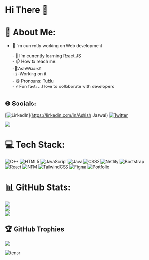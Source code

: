 # Hi There 🐑
# 💫 About Me:
- 🔭 I’m currently working on Web development<br><br>- 🌱 I’m currently learning React.JS <br>- 📫 How to reach me: <br>-🦅:AshWizard1<br>-🖇:Working on it<br>- 😄 Pronouns: Tublu<br>- ⚡ Fun fact: ...I love to collaborate with developers


## 🌐 Socials:
[![LinkedIn](https://img.shields.io/badge/LinkedIn-%230077B5.svg?logo=linkedin&logoColor=white)](https://linkedin.com/in/Ashish Jaswal) [![Twitter](https://img.shields.io/badge/Twitter-%231DA1F2.svg?logo=Twitter&logoColor=white)](https://twitter.com/@AshWizard1) 

[![](https://visitcount.itsvg.in/api?id=ashishjaswal2002&icon=5&color=1)](https://visitcount.itsvg.in)

# 💻 Tech Stack:
![C++](https://img.shields.io/badge/c++-%2300599C.svg?style=plastic&logo=c%2B%2B&logoColor=white) ![HTML5](https://img.shields.io/badge/html5-%23E34F26.svg?style=plastic&logo=html5&logoColor=white) ![JavaScript](https://img.shields.io/badge/javascript-%23323330.svg?style=plastic&logo=javascript&logoColor=%23F7DF1E) ![Java](https://img.shields.io/badge/java-%23ED8B00.svg?style=plastic&logo=java&logoColor=white) ![CSS3](https://img.shields.io/badge/css3-%231572B6.svg?style=plastic&logo=css3&logoColor=white) ![Netlify](https://img.shields.io/badge/netlify-%23000000.svg?style=plastic&logo=netlify&logoColor=#00C7B7) ![Bootstrap](https://img.shields.io/badge/bootstrap-%23563D7C.svg?style=plastic&logo=bootstrap&logoColor=white) ![React](https://img.shields.io/badge/react-%2320232a.svg?style=plastic&logo=react&logoColor=%2361DAFB) ![NPM](https://img.shields.io/badge/NPM-%23000000.svg?style=plastic&logo=npm&logoColor=white) ![TailwindCSS](https://img.shields.io/badge/tailwindcss-%2338B2AC.svg?style=plastic&logo=tailwind-css&logoColor=white) 	![Figma](https://img.shields.io/badge/figma-%23F24E1E.svg?style=plastic&logo=figma&logoColor=white) ![Portfolio](https://img.shields.io/badge/Portfolio-%23000000.svg?style=plastic&logo=firefox&logoColor=#FF7139)
# 📊 GitHub Stats:
![](https://github-readme-stats.vercel.app/api?username=ashishjaswal2002&theme=swift&hide_border=true&include_all_commits=false&count_private=false)<br/>
![](https://github-readme-streak-stats.herokuapp.com/?user=ashishjaswal2002&theme=swift&hide_border=true)<br/>
![](https://github-readme-stats.vercel.app/api/top-langs/?username=ashishjaswal2002&theme=swift&hide_border=true&include_all_commits=false&count_private=false&layout=compact)

## 🏆 GitHub Trophies
![](https://github-profile-trophy.vercel.app/?username=ashishjaswal2002&theme=juicyfresh&no-frame=false&no-bg=false&margin-w=4)


![tenor](https://user-images.githubusercontent.com/94538837/192638787-46dfed95-a22d-4b2a-a700-d8423be2c233.gif)


